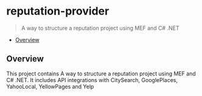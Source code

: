 # reputation-provider

> A way to structure a reputation project using MEF and C# .NET

* [Overview](#overview)

<a name="overview"></a>
## Overview
This project contains A way to structure a reputation project using MEF and C# .NET.
It includes API integrations with CitySearch, GooglePlaces, YahooLocal, YellowPages and Yelp
